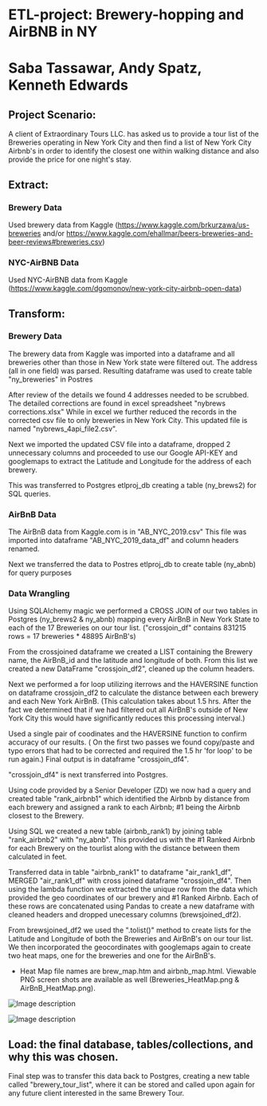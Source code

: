 # ETL-project: Brewery-hopping and AirBNB in NY
# Saba Tassawar, Andy Spatz, Kenneth Edwards

## Project Scenario:

A client of Extraordinary Tours LLC. has asked us to provide a tour list of the Breweries operating in New York City and then find a list of New York City Airbnb's in order to identify the closest one within walking distance and also provide the price for one night's stay.


## Extract: 
### Brewery Data
Used brewery data from Kaggle (https://www.kaggle.com/brkurzawa/us-breweries and/or        https://www.kaggle.com/ehallmar/beers-breweries-and-beer-reviews#breweries.csv) 
### NYC-AirBNB Data
Used NYC-AirBNB data from Kaggle (https://www.kaggle.com/dgomonov/new-york-city-airbnb-open-data)


## Transform:

### Brewery Data
The brewery data from Kaggle was imported into a dataframe and all breweries other than those in New York state were filtered out.
The address (all in one field) was parsed.
Resulting dataframe was used to create table "ny_breweries" in Postres

After review of the details we found 4 addresses needed to be scrubbed. The detailed corrections are found in excel spreadsheet "nybrews corrections.xlsx"
While in excel we further reduced the records in the corrected csv file to only breweries in New York City. 
This updated file is named "nybrews_4api_file2.csv".

Next we imported the updated CSV file into a dataframe, dropped 2 unnecessary columns and proceeded to use our Google API-KEY and googlemaps to extract the Latitude and Longitude for the address of each brewery.

This was transferred to Postgres etlproj_db creating a table (ny_brews2) for SQL queries.

### AirBnB Data
The AirBnB data from Kaggle.com is in "AB_NYC_2019.csv" This file was imported into dataframe "AB_NYC_2019_data_df" and column headers renamed.

Next we transferred the data to Postres etlproj_db to create table (ny_abnb) for query purposes

### Data Wrangling
Using SQLAlchemy magic we performed a CROSS JOIN of our two tables in Postgres (ny_brews2 & ny_abnb) mapping every AirBnB in New York State to each of the 17 Breweries on our tour list. ("crossjoin_df" contains 831215 rows = 17 breweries * 48895 AirBnB's)

From the crossjoined dataframe we created a LIST containing the Brewery name, the AirBnB_id and the latitude and longitude of both.
From this list we created a new DataFrame "crossjoin_df2", cleaned up the column headers. 

Next we performed a for loop utilizing iterrows and the HAVERSINE function on dataframe crossjoin_df2 to calculate the distance between each brewery and each New York AirBnB. (This calculation takes about 1.5 hrs. After the fact we determined that if we had filtered out all AirBnB's outside of New York City this would have significantly reduces this processing interval.)

Used a single pair of coodinates and the HAVERSINE function to confirm accuracy of our results. ( On the first two passes we found copy/paste and typo errors that had to be corrected and required the 1.5 hr 'for loop' to be run again.) Final output is in dataframe "crossjoin_df4".

"crossjoin_df4" is next transferred into Postgres.

Using code provided by a Senior Developer (ZD) we now had a query and created table "rank_airbnb1" which identified the Airbnb by distance from each brewery and assigned a rank to each Airbnb; #1 being the Airbnb closest to the Brewery.

Using SQL we created a new table (airbnb_rank1) by joining table "rank_airbnb2" with "ny_abnb". This provided us with the #1 Ranked Airbnb for each Brewery on the tourlist along with the distance between them calculated in feet.

Transferred data in table "airbnb_rank1" to dataframe "air_rank1_df", MERGED "air_rank1_df" with cross joined dataframe "crossjoin_df4". Then using the lambda function we extracted the unique row from the data which provided the geo coordinates of our brewery and #1 Ranked Airbnb. Each of these rows are concatenated using Pandas to create a new dataframe with cleaned headers and dropped unecessary columns (brewsjoined_df2).

From brewsjoined_df2 we used the ".tolist()" method to create lists for the Latitude and Longitude of both the Breweries and AirBnB's on our tour list. We then incorporated the geocordinates with googlemaps again to create two heat maps, one for the breweries and one for the AirBnB's.
* Heat Map file names are brew_map.htm and airbnb_map.html. Viewable PNG screen shots are available as well (Breweries_HeatMap.png & AirBnB_HeatMap.png).

![Image description](https://github.com/SabaTass/ETL-project/blob/master/Breweries_HeatMap.PNG)

![Image description](https://github.com/SabaTass/ETL-project/blob/master/AirBnB_HeatMap.PNG)


## Load: the final database, tables/collections, and why this was chosen.

Final step was to transfer this data back to Postgres, creating a new table called "brewery_tour_list", where it can be stored and called upon again for any future client interested in the same Brewery Tour.
